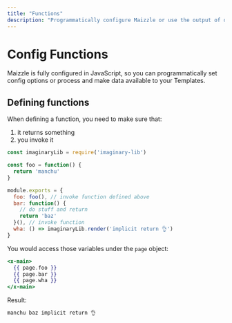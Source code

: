 ```yaml
---
title: "Functions"
description: "Programmatically configure Maizzle or use the output of other Node.js packages as variables in your email templates"
---
```


# Config Functions

Maizzle is fully configured in JavaScript, so you can programmatically set config options or process and make data available to your Templates.

## Defining functions

When defining a function, you need to make sure that:

1. it returns something
2. you invoke it

```js [config.js]
const imaginaryLib = require('imaginary-lib')

const foo = function() {
  return 'manchu'
}

module.exports = {
  foo: foo(), // invoke function defined above
  bar: function() {
    // do stuff and return
    return 'baz'
  }(), // invoke function
  wha: () => imaginaryLib.render('implicit return 👌')
}
```

You would access those variables under the `page` object:

```hbs [src/templates/example.html]
<x-main>
  {{ page.foo }}
  {{ page.bar }}
  {{ page.wha }}
</x-main>
```

Result:

```html [build_production/example.html]
manchu baz implicit return 👌
```
